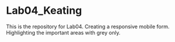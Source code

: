 # Lab04_Keating
This is the repository for Lab04. Creating a responsive mobile form. Highlighting the important areas with grey only.